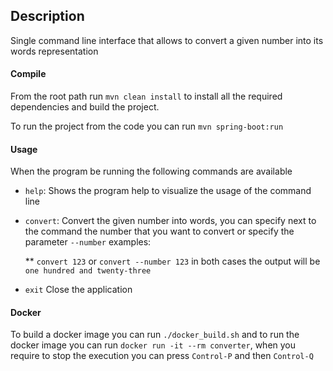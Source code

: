 ## **Description**

Single command line interface that allows to convert a given number into its words representation


#### Compile

From the root path run `mvn clean install` to install all the required dependencies and build the project.

To run the project from the code you can run `mvn spring-boot:run`


#### Usage

When the program be running the following commands are available

* `help`: Shows the program help to visualize the usage of the command line
* `convert`: Convert the given number into words, you can specify next to the command the number that you want to
convert or specify the parameter `--number` examples:

    ** `convert 123` or `convert --number 123` in both cases the output will be `one hundred and twenty-three`

* `exit` Close the application

#### Docker

To build a docker image you can run `./docker_build.sh` and to run the docker image you can run `docker run -it --rm converter`, 
when you require to stop the execution you can press `Control-P` and then `Control-Q`



